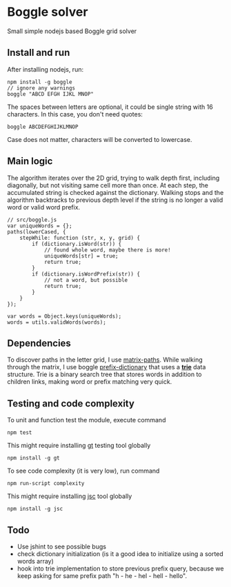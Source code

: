 # Boggle solver

Small simple nodejs based Boggle grid solver

## Install and run

After installing nodejs, run:

    npm install -g boggle
    // ignore any warnings
    boggle "ABCD EFGH IJKL MNOP"

The spaces between letters are optional, it could be single
string with 16 characters. In this case, you don't need quotes:

    boggle ABCDEFGHIJKLMNOP

Case does not matter, characters will be converted to lowercase.

## Main logic

The algorithm iterates over the 2D grid, trying to walk
depth first, including diagonally, but not
visiting same cell more than once. At each step, the accumulated
string is checked against the dictionary. Walking stops and
the algorithm backtracks to previous depth level if the string
is no longer a valid word or valid word prefix.

    // src/boggle.js
    var uniqueWords = {};
    paths(lowerCased, {
        stepWhile: function (str, x, y, grid) {
            if (dictionary.isWord(str)) {
                // found whole word, maybe there is more!
                uniqueWords[str] = true;
                return true;
            }
            if (dictionary.isWordPrefix(str)) {
                // not a word, but possible
                return true;
            }
        }
    });

    var words = Object.keys(uniqueWords);
    words = utils.validWords(words);

## Dependencies

To discover paths in the letter grid, I use [matrix-paths](https://bitbucket.org/bahmutov/matrix-paths). While walking through the matrix, I use boggle [prefix-dictionary](https://bitbucket.org/bahmutov/prefix-dictionary) that uses a [**trie**](http://en.wikipedia.org/wiki/Trie) data structure. Trie is a binary search tree that stores words in addition to children links, making word or prefix matching very quick.

## Testing and code complexity

To unit and function test the module, execute command

    npm test

This might require installing [gt](https://npmjs.org/package/gt) testing tool globally

    npm install -g gt

To see code complexity (it is very low), run command

    npm run-script complexity

This might require installing [jsc](https://npmjs.org/package/jsc) tool globally

    npm install -g jsc

## Todo

* Use jshint to see possible bugs
* check dictionary initialization (is it a good idea to initialize using a sorted words array)
* hook into trie implementation to store previous prefix query, because we keep asking for same prefix path "h - he - hel - hell - hello".